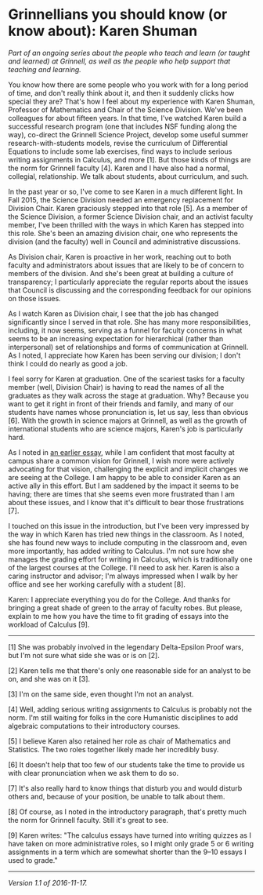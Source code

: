 Grinnellians you should know (or know about): Karen Shuman
==========================================================

*Part of an ongoing series about the people who teach and learn (or
taught and learned) at Grinnell, as well as the people who help support
that teaching and learning.*

You know how there are some people who you work with for a long period
of time, and don't really think about it, and then it suddenly clicks
how special they are?  That's how I feel about my experience with Karen
Shuman, Professor of Mathematics and Chair of the Science Division.
We've been colleagues for about fifteen years.  In that time, I've
watched Karen build a successful research program (one that includes NSF
funding along the way), co-direct the Grinnell Science Project, develop
some useful summer research-with-students models, revise the curriculum
of Differential Equations to include some lab exercises, find ways to
include serious writing assignments in Calculus, and more [1].  But those
kinds of things are the norm for Grinnell faculty [4].  Karen and I have
also had a normal, collegial, relationship.  We talk about students,
about curriculum, and such.

In the past year or so, I've come to see Karen in a much different light.
In Fall 2015, the Science Division needed an emergency replacement for
Division Chair.  Karen graciously stepped into that role [5].  As a
member of the Science Division, a former Science Division chair, and
an activist faculty member, I've been thrilled with the ways in which
Karen has stepped into this role.  She's been an amazing division chair,
one who represents the division (and the faculty) well in Council and
administrative discussions.

As Division chair, Karen is proactive in her work, reaching out to both
faculty and administrators about issues that are likely to be of concern
to members of the division.  And she's been great at building a culture
of transparency; I particularly appreciate the regular reports about
the issues that Council is discussing and the corresponding feedback
for our opinions on those issues.

As I watch Karen as Division chair, I see that the job has changed
significantly since I served in that role.  She has many more
responsibilities, including, it now seems, serving as a funnel for
faculty concerns in what seems to be an increasing expectation for
hierarchical (rather than interpersonal) set of relationships and forms
of communication at Grinnell.  As I noted, I appreciate how Karen has
been serving our division; I don't think I could do nearly as good a job.

I feel sorry for Karen at graduation.  One of the scariest tasks for
a faculty member (well, Division Chair) is having to read the names of
all the graduates as they walk across the stage at graduation.  Why?
Because you want to get it right in front of their friends and family,
and many of our students have names whose pronunciation is, let us say,
less than obvious [6].  With the growth in science majors at Grinnell,
as well as the growth of international students who are science majors,
Karen's job is particularly hard.

As I noted in [an earlier essay](erik-simpson.html), while I am confident
that most faculty at campus share a common vision for Grinnell, I wish
more were actively advocating for that vision, challenging the explicit
and implicit changes we are seeing at the College.  I am happy to be
able to consider Karen as an active ally in this effort.  But I am
saddened by the impact it seems to be having; there are times that she
seems even more frustrated than I am about these issues, and I know that
it's difficult to bear those frustrations [7].

I touched on this issue in the introduction, but I've been very impressed
by the way in which Karen has tried new things in the classroom.  As I
noted, she has found new ways to include computing in the classroom
and, even more importantly, has added writing to Calculus.  I'm not
sure how she manages the grading effort for writing in Calculus, which
is traditionally one of the largest courses at the College.  I'll need
to ask her.  Karen is also a caring instructor and advisor; I'm always
impressed when I walk by her office and see her working carefully with
a student [8].

Karen: I appreciate everything you do for the College.  And thanks 
for bringing a great shade of green to the array of faculty robes.
But please, explain to me how you have the time to fit grading of essays
into the workload of Calculus [9].

---

[1] She was probably involved in the legendary Delta-Epsilon Proof wars,
but I'm not sure what side she was or is on [2].

[2] Karen tells me that there's only one reasonable side for an analyst
to be on, and she was on it [3].

[3] I'm on the same side, even thought I'm not an analyst.

[4] Well, adding serious writing assignments to Calculus is probably
not the norm.  I'm still waiting for folks in the core Humanistic
disciplines to add algebraic computations to their introductory courses.

[5] I believe Karen also retained her role as chair of Mathematics 
and Statistics.  The two roles together likely made her incredibly busy.

[6] It doesn't help that too few of our students take the time to
provide us with clear pronunciation when we ask them to do so.

[7] It's also really hard to know things that disturb you and would
disturb others and, because of your position, be unable to talk about
them.

[8] Of course, as I noted in the introductory paragraph, that's pretty
much the norm for Grinnell faculty.  Still it's great to see.

[9] Karen writes: "The calculus essays have turned into writing quizzes
as I have taken on more administrative roles, so I might only grade 5
or 6 writing assignments in a term which are somewhat shorter than the
9–10 essays I used to grade."

---

*Version 1.1 of 2016-11-17.*
